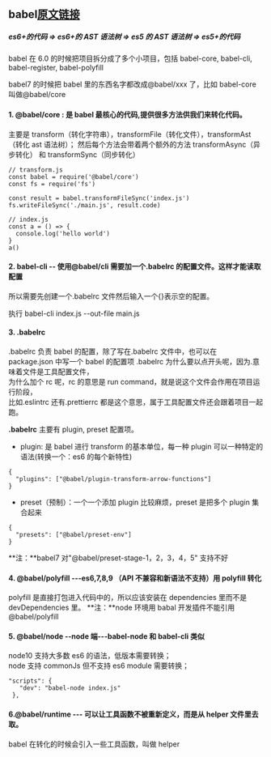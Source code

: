 ## babel[原文链接](https://zhuanlan.zhihu.com/p/60150672)

##### es6+的代码 => es6+的 AST 语法树 => es5 的 AST 语法树 => es5+的代码

babel 在 6.0 的时候把项目拆分成了多个小项目，包括 babel-core, babel-cli, babel-register, babel-polyfill

babel7 的时候把 babel 里的东西名字都改成@babel/xxx 了，比如 babel-core 叫做@babel/core

#### 1. @babel/core : 是 babel 最核心的代码,提供很多方法供我们来转化代码。

主要是 transform（转化字符串），transformFile（转化文件），transformAst（转化 ast 语法树）；
然后每个方法会带着两个额外的方法 transformAsync（异步转化） 和 transformSync（同步转化）

```
// transform.js
const babel = require('@babel/core')
const fs = require('fs')

const result = babel.transformFileSync('index.js')
fs.writeFileSync('./main.js', result.code)

// index.js
const a = () => {
  console.log('hello world')
}
a()
```

#### 2. babel-cli -- 使用@babel/cli 需要加一个.babelrc 的配置文件。这样才能读取配置

所以需要先创建一个.babelrc 文件然后输入一个{}表示空的配置。

执行 babel-cli index.js --out-file main.js

#### 3. .babelrc

.babelrc 负责 babel 的配置，除了写在.babelrc 文件中，也可以在 package.json 中写一个 babel 的配置项
.babelrc 为什么要以点开头呢，因为.意味着文件是工具配置文件，  
为什么加个 rc 呢，rc 的意思是 run command，就是说这个文件会作用在项目运行阶段，  
比如.eslintrc 还有.prettierrc 都是这个意思，属于工具配置文件还会跟着项目一起跑。

**.babelrc** 主要有 plugin, preset 配置项。

- plugin: 是 babel 进行 transform 的基本单位，每一种 plugin 可以一种特定的语法(转换一个：es6 的每个新特性)

```
{
  "plugins": ["@babel/plugin-transform-arrow-functions"]
}
```

- preset（预制）：一个一个添加 plugin 比较麻烦，preset 是把多个 plugin 集合起来

```
{
  "presets": ["@babel/preset-env"]
}
```

**注：**babel7 对"@babel/preset-stage-1，2，3，4，5" 支持不好

#### 4. @babel/polyfill ---es6,7,8,9 （API 不兼容和新语法不支持）用 polyfill 转化

polyfill 是直接打包进入代码中的，所以应该安装在 dependencies 里而不是 devDependencies 里。
**注：**node 环境用 babal 开发插件不能引用@babel/polyfill

#### 5. @babel/node --node 端---babel-node 和 babel-cli 类似

node10 支持大多数 es6 的语法，低版本需要转换；  
node 支持 commonJs 但不支持 es6 module 需要转换；

```
"scripts": {
   "dev": "babel-node index.js"
 },
```

#### 6.@babel/runtime --- 可以让工具函数不被重新定义，而是从 helper 文件里去取。

babel 在转化的时候会引入一些工具函数，叫做 helper
